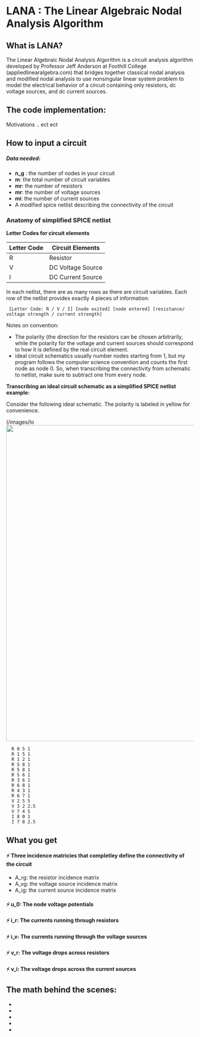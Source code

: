 # LANA : The Linear Algebraic Nodal Analysis Algorithm 

## What is LANA?

The Linear Algebraic Nodal Analysis Algorithm is a circuit analysis algorithm developed by Professor Jeff Anderson at Foothill College (appliedlinearalgebra.com) that bridges together classical nodal analysis and modified nodal analysis to use nonsingular linear system problem to model the electrical behavior of a circuit containing only resistors, dc voltage sources, and dc current sources. 

## The code implementation:

Motivations .. ect ect


## How to input a circuit

##### Data needed:
-  **n_g** : the number of nodes in your circuit
-  **m**: the total number of circuit variables 
-  **mr**: the number of resistors
-  **mr**: the number of voltage sources
-  **mi**: the number of current sources
-  A modified spice netlist describing the connectivity of the circuit



### Anatomy of simplified SPICE netlist



**Letter Codes for circuit elements** 

Letter Code | Circuit Elements
------------ | -------------
R | Resistor
V| DC Voltage Source
I | DC Current Source

 In each netlist, there are as many rows as there are circuit variables.
 Each row of the netlist provides exactly 4 pieces of information: 

     [Letter Code: R / V / I] [node exited] [node entered] [resistance/ voltage strength / current strength]
  
   Notes on convention:  
   - The polarity (the direction for the resistors can be chosen arbitrarily, while the polarity for the voltage and current sources should correspond to how it is defined by the real circuit element. 
   - ideal circuit schematics usually number nodes starting from 1, but my program follows the computer science convention and counts the first node as node 0. So, when transcribing the connectivity from schematic to netlist, make sure to subtract one from every node.

 **Transcribing an ideal circuit schematic as a simplified SPICE netlist example:** 
 
 Consider the following ideal schematic. The polarity is labeled in yellow for convenience. 

(/images/lo<img width="850" src="https://user-images.githubusercontent.com/40043538/121819594-c6ca8100-cc42-11eb-8ac5-4616c2df2cd8.png">



      R 0 5 1
      R 1 5 1
      R 1 2 1
      R 5 8 1
      R 5 8 1   
      R 5 6 1
      R 3 6 1
      R 6 8 1
      R 4 3 1
      R 6 7 1
      V 2 5 5
      V 3 2 2.5
      V 7 4 5
      I 8 0 1
      I 7 8 2.5


## What you get 

#### ⚡ Three incidence matricies that completley define the connectivity of the circuit

 -  A_rg: the resistor incidence matrix
 -  A_vg:  the voltage source incidence matrix
 -  A_ig:  the current source incidence matrix
     


#### ⚡ u_0:  The node voltage potentials
#### ⚡ i_r: The currents running through resistors
#### ⚡ i_v: The currents running through the voltage sources
#### ⚡ v_r: The voltage drops across resistors
#### ⚡ v_i: The voltage drops across the current sources

## The math behind the scenes: 
-
-
-
-
-

